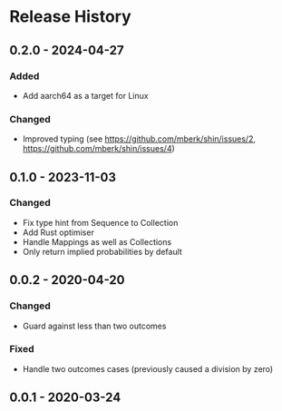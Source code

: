 # Release History

## 0.2.0 - 2024-04-27

### Added

* Add aarch64 as a target for Linux

### Changed

* Improved typing (see https://github.com/mberk/shin/issues/2, https://github.com/mberk/shin/issues/4)

## 0.1.0 - 2023-11-03

### Changed

* Fix type hint from Sequence to Collection
* Add Rust optimiser
* Handle Mappings as well as Collections
* Only return implied probabilities by default

## 0.0.2 - 2020-04-20

### Changed

* Guard against less than two outcomes

### Fixed

* Handle two outcomes cases (previously caused a division by zero)

## 0.0.1 - 2020-03-24
